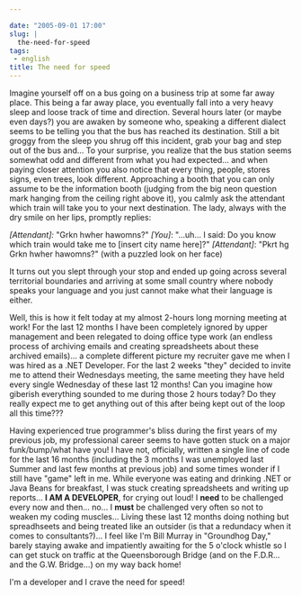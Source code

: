 ```yaml
---

date: "2005-09-01 17:00"
slug: |
  the-need-for-speed
tags:
 - english
title: The need for speed
---
```


Imagine yourself off on a bus going on a business trip at some far away
place. This being a far away place, you eventually fall into a very
heavy sleep and loose track of time and direction. Several hours later
(or maybe even days?) you are awaken by someone who, speaking a
different dialect seems to be telling you that the bus has reached its
destination. Still a bit groggy from the sleep you shrug off this
incident, grab your bag and step out of the bus and... To your surprise,
you realize that the bus station seems somewhat odd and different from
what you had expected... and when paying closer attention you also
notice that every thing, people, stores signs, even trees, look
different. Approaching a booth that you can only assume to be the
information booth (judging from the big neon question mark hanging from
the ceiling right above it), you calmly ask the attendant which train
will take you to your next destination. The lady, always with the dry
smile on her lips, promptly replies:

*\[Attendant\]:* "Grkn hwher hawomns?" *\[You\]*: "...uh... I said: Do
you know which train would take me to \[insert city name here\]?"
*\[Attendant\]*: "Pkrt hg Grkn hwher hawomns?" (with a puzzled look on
her face)

It turns out you slept through your stop and ended up going across
several territorial boundaries and arriving at some small country where
nobody speaks your language and you just cannot make what their language
is either.

Well, this is how it felt today at my almost 2-hours long morning
meeting at work! For the last 12 months I have been completely ignored
by upper management and been relegated to doing office type work (an
endless process of archiving emails and creating spreadsheets about
these archived emails)... a complete different picture my recruiter gave
me when I was hired as a .NET Developer. For the last 2 weeks "they"
decided to invite me to attend their Wednesdays meeting, the same
meeting they have held every single Wednesday of these last 12 months!
Can you imagine how giberish everything sounded to me during those 2
hours today? Do they really expect me to get anything out of this after
being kept out of the loop all this time???

Having experienced true programmer's bliss during the first years of my
previous job, my professional career seems to have gotten stuck on a
major funk/bump/what have you! I have not, officially, written a single
line of code for the last 16 months (including the 3 months I was
unemployed last Summer and last few months at previous job) and some
times wonder if I still have "game" left in me. While everyone was
eating and drinking .NET or Java Beans for breakfast, I was stuck
creating spreadsheets and writing up reports... **I AM A DEVELOPER**,
for crying out loud! I **need** to be challenged every now and then...
no... I **must** be challenged very often so not to weaken my coding
muscles... Living these last 12 months doing nothing but spreadhseets
and being treated like an outsider (is that a redundacy when it comes to
consultants?)... I feel like I'm Bill Murray in "Groundhog Day," barely
staying awake and impatiently awaiting for the 5 o'clock whistle so I
can get stuck on traffic at the Queensborough Bridge (and on the
F.D.R... and the G.W. Bridge...) on my way back home!

I'm a developer and I crave the need for speed!
